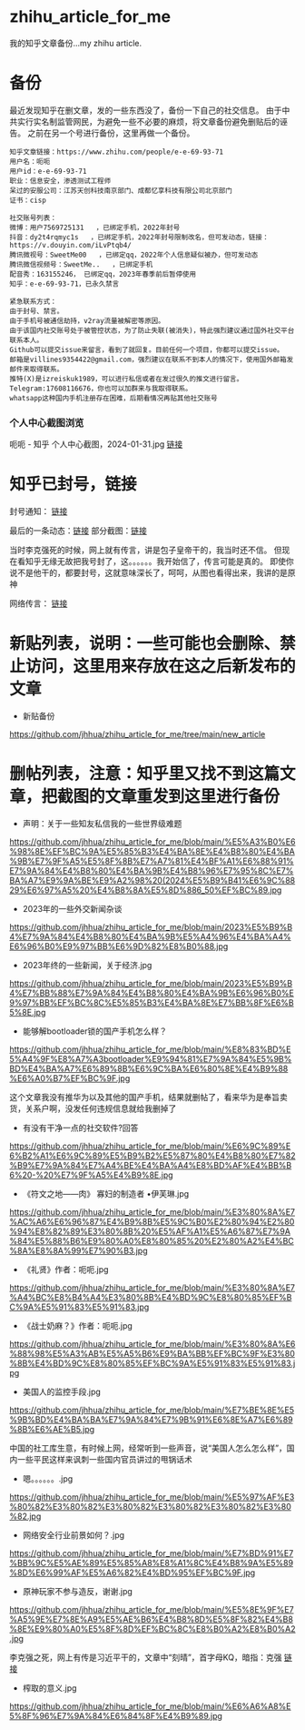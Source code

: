 # zhihu_article_for_me
我的知乎文章备份...my zhihu article.

# 备份
最近发现知乎在删文章，发的一些东西没了，备份一下自己的社交信息。
由于中共实行实名制监管网民，为避免一些不必要的麻烦，将文章备份避免删贴后的诬告。
之前在另一个号进行备份，这里再做一个备份。
```
知乎文章链接：https://www.zhihu.com/people/e-e-69-93-71
用户名：呃呃
用户id：e-e-69-93-71
职业：信息安全，渗透测试工程师
呆过的安服公司：江苏天创科技南京部门、成都忆享科技有限公司北京部门
证书：cisp
```



```
社交账号列表：
微博：用户7569725131   ，已绑定手机，2022年封号
抖音：dy2t4rqmyc1s   ，已绑定手机，2022年封号限制改名，但可发动态，链接：https://v.douyin.com/iLvPtqb4/
腾讯微视号：SweetMe00   ，已绑定qq，2022年个人信息疑似被办，但可发动态
腾讯微信视频号：SweetMe..   ，已绑定手机
配音秀：163155246， 已绑定qq，2023年春季前后暂停使用
知乎：e-e-69-93-71，已永久禁言
```



```
紧急联系方式：
由于封号、禁言。
由于手机号被通信劫持，v2ray流量被解密等原因。
由于该国内社交账号处于被管控状态，为了防止失联(被消失)，特此强烈建议通过国外社交平台联系本人。
Github可以提交issue来留言，看到了就回复。目前任何一个项目，你都可以提交issue。
邮箱是villines9354422@gmail.com，强烈建议在联系不到本人的情况下，使用国外邮箱发邮件来取得联系。
推特(X)是izreiskuk1989，可以进行私信或者在发过很久的推文进行留言。
Telegram:17608116676，你也可以加群来与我取得联系。
whatsapp这种国内手机注册存在困难，后期看情况再贴其他社交账号
```


### 个人中心截图浏览
呃呃 - 知乎 个人中心截图，2024-01-31.jpg   [链接](https://github.com/jhhua/zhihu_article_for_me/blob/main/%E5%91%83%E5%91%83%20-%20%E7%9F%A5%E4%B9%8E%20%E4%B8%AA%E4%BA%BA%E4%B8%AD%E5%BF%83%E6%88%AA%E5%9B%BE%EF%BC%8C2024-01-31.jpg?raw=true "点击打开")




# 知乎已封号，链接

封号通知： [链接]( https://github.com/jhhua/zhihu_article_for_me/blob/main/article_list/%E7%9F%A5%E4%B9%8E%E5%8F%B7%E5%B7%B2%E8%A2%AB%E6%B0%B8%E4%B9%85%E5%B0%81%E7%A6%81%20(3).jpg "封号通知")

最后的一条动态：[链接]( https://github.com/jhhua/zhihu_article_for_me/blob/main/%E7%9F%A5%E4%B9%8E%E5%B0%81%E5%8F%B7/%E9%80%9B%E6%B7%98%E5%AE%9D%E5%88%B7%E5%88%B0%E4%B8%80%E5%8A%A0ace3%E5%8E%9F%E7%A5%9E%E5%88%BB%E6%99%B4%E5%AE%9A%E5%88%B6%E6%9C%BA%EF%BC%8C%E6%83%B3%E8%B5%B7%E4%BA%86%E4%B8%80%E4%BA%9B%E4%BA%8B.JPG "最后的一条动态，封号的那条") 部分截图：[链接]( https://github.com/jhhua/zhihu_article_for_me/blob/main/%E7%9F%A5%E4%B9%8E%E5%B0%81%E5%8F%B7/Screenshot_20240403_195921.jpg "部分图片")

当时李克强死的时候，网上就有传言，讲是包子皇帝干的，我当时还不信。
但现在看知乎无缘无故把我号封了，这。。。。。。我开始信了，传言可能是真的。
即使你说不是他干的，都要封号，这就意味深长了，呵呵，从图也看得出来，我讲的是原神

网络传言： [链接]( https://github.com/jhhua/zhihu_article_for_me/blob/main/%E5%8E%9F%E7%A5%9E%E7%8E%A9%E5%AE%B6%E4%B8%8D%E5%8F%82%E4%B8%8E%E9%80%A0%E5%8F%8D%EF%BC%8C%E8%B0%A2%E8%B0%A2-%20%E6%9D%8E%E5%85%8B%E5%BC%BA%E4%B9%8B%E6%AD%BB.jpg "传言")






# 新贴列表，说明：一些可能也会删除、禁止访问，这里用来存放在这之后新发布的文章
+ 新贴备份

https://github.com/jhhua/zhihu_article_for_me/tree/main/new_article



# 删帖列表，注意：知乎里又找不到这篇文章，把截图的文章重发到这里进行备份

+ 声明：关于一些知友私信我的一些世界级难题

https://github.com/jhhua/zhihu_article_for_me/blob/main/%E5%A3%B0%E6%98%8E%EF%BC%9A%E5%85%B3%E4%BA%8E%E4%B8%80%E4%BA%9B%E7%9F%A5%E5%8F%8B%E7%A7%81%E4%BF%A1%E6%88%91%E7%9A%84%E4%B8%80%E4%BA%9B%E4%B8%96%E7%95%8C%E7%BA%A7%E9%9A%BE%E9%A2%98%20(2024%E5%B9%B41%E6%9C%8829%E6%97%A5%20%E4%B8%8A%E5%8D%886_50%EF%BC%89.jpg

+ 2023年的一些外交新闻杂谈

https://github.com/jhhua/zhihu_article_for_me/blob/main/2023%E5%B9%B4%E7%9A%84%E4%B8%80%E4%BA%9B%E5%A4%96%E4%BA%A4%E6%96%B0%E9%97%BB%E6%9D%82%E8%B0%88.jpg


+ 2023年终的一些新闻，关于经济.jpg

https://github.com/jhhua/zhihu_article_for_me/blob/main/2023%E5%B9%B4%E7%BB%88%E7%9A%84%E4%B8%80%E4%BA%9B%E6%96%B0%E9%97%BB%EF%BC%8C%E5%85%B3%E4%BA%8E%E7%BB%8F%E6%B5%8E.jpg


+ 能够解bootloader锁的国产手机怎么样？

https://github.com/jhhua/zhihu_article_for_me/blob/main/%E8%83%BD%E5%A4%9F%E8%A7%A3bootloader%E9%94%81%E7%9A%84%E5%9B%BD%E4%BA%A7%E6%89%8B%E6%9C%BA%E6%80%8E%E4%B9%88%E6%A0%B7%EF%BC%9F.jpg

这个文章我没有推华为以及其他的国产手机，结果就删帖了，看来华为是奉旨卖货，关系户啊，没发任何违规信息就给我删掉了


+ 有没有干净一点的社交软件?回答

https://github.com/jhhua/zhihu_article_for_me/blob/main/%E6%9C%89%E6%B2%A1%E6%9C%89%E5%B9%B2%E5%87%80%E4%B8%80%E7%82%B9%E7%9A%84%E7%A4%BE%E4%BA%A4%E8%BD%AF%E4%BB%B6%20-%20%E7%9F%A5%E4%B9%8E.jpg


+ 《符文之地——肉》 寡妇的制造者 •伊芙琳.jpg

https://github.com/jhhua/zhihu_article_for_me/blob/main/%E3%80%8A%E7%AC%A6%E6%96%87%E4%B9%8B%E5%9C%B0%E2%80%94%E2%80%94%E8%82%89%E3%80%8B%20%E5%AF%A1%E5%A6%87%E7%9A%84%E5%88%B6%E9%80%A0%E8%80%85%20%E2%80%A2%E4%BC%8A%E8%8A%99%E7%90%B3.jpg

+ 《礼贤》作者：呃呃.jpg

https://github.com/jhhua/zhihu_article_for_me/blob/main/%E3%80%8A%E7%A4%BC%E8%B4%A4%E3%80%8B%E4%BD%9C%E8%80%85%EF%BC%9A%E5%91%83%E5%91%83.jpg

+ 《战士奶麻？》作者：呃呃.jpg

https://github.com/jhhua/zhihu_article_for_me/blob/main/%E3%80%8A%E6%88%98%E5%A3%AB%E5%A5%B6%E9%BA%BB%EF%BC%9F%E3%80%8B%E4%BD%9C%E8%80%85%EF%BC%9A%E5%91%83%E5%91%83.jpg


+ 美国人的监控手段.jpg

https://github.com/jhhua/zhihu_article_for_me/blob/main/%E7%BE%8E%E5%9B%BD%E4%BA%BA%E7%9A%84%E7%9B%91%E6%8E%A7%E6%89%8B%E6%AE%B5.jpg

中国的社工库生意，有时候上网，经常听到一些声音，说“美国人怎么怎么样”，国内一些平民这样来讽刺一些国内官员讲过的甩锅话术

+ 嗯。。。。。。.jpg

https://github.com/jhhua/zhihu_article_for_me/blob/main/%E5%97%AF%E3%80%82%E3%80%82%E3%80%82%E3%80%82%E3%80%82%E3%80%82.jpg

+ 网络安全行业前景如何？.jpg

https://github.com/jhhua/zhihu_article_for_me/blob/main/%E7%BD%91%E7%BB%9C%E5%AE%89%E5%85%A8%E8%A1%8C%E4%B8%9A%E5%89%8D%E6%99%AF%E5%A6%82%E4%BD%95%EF%BC%9F.jpg


+ 原神玩家不参与造反，谢谢.jpg

https://github.com/jhhua/zhihu_article_for_me/blob/main/%E5%8E%9F%E7%A5%9E%E7%8E%A9%E5%AE%B6%E4%B8%8D%E5%8F%82%E4%B8%8E%E9%80%A0%E5%8F%8D%EF%BC%8C%E8%B0%A2%E8%B0%A2.jpg

李克强之死，网上有传是习近平干的，文章中“刻晴”，首字母KQ，暗指：克强
[链接](https://github.com/jhhua/zhihu_article_for_me/blob/main/%E5%8E%9F%E7%A5%9E%E7%8E%A9%E5%AE%B6%E4%B8%8D%E5%8F%82%E4%B8%8E%E9%80%A0%E5%8F%8D%EF%BC%8C%E8%B0%A2%E8%B0%A2-%20%E6%9D%8E%E5%85%8B%E5%BC%BA%E4%B9%8B%E6%AD%BB.jpg)

+ 榨取的意义.jpg

https://github.com/jhhua/zhihu_article_for_me/blob/main/%E6%A6%A8%E5%8F%96%E7%9A%84%E6%84%8F%E4%B9%89.jpg



